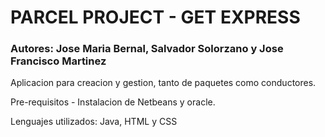 # PARCEL PROJECT - GET EXPRESS

### Autores:  Jose Maria Bernal, Salvador Solorzano y Jose Francisco Martinez


Aplicacion para creacion y gestion, tanto de paquetes como conductores.

Pre-requisitos - Instalacion de Netbeans y oracle.

Lenguajes utilizados: Java, HTML y CSS



